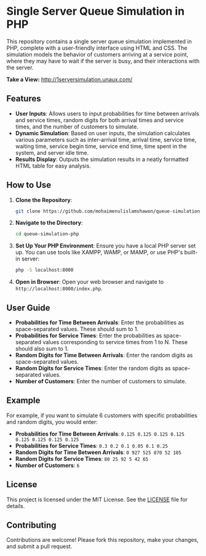 # Single Server Queue Simulation in PHP

This repository contains a single server queue simulation implemented in PHP, complete with a user-friendly interface using HTML and CSS. The simulation models the behavior of customers arriving at a service point, where they may have to wait if the server is busy, and their interactions with the server.

**Take a View:** http://1serversimulation.unaux.com/

## Features

- **User Inputs**: Allows users to input probabilities for time between arrivals and service times, random digits for both arrival times and service times, and the number of customers to simulate.
- **Dynamic Simulation**: Based on user inputs, the simulation calculates various parameters such as inter-arrival time, arrival time, service time, waiting time, service begin time, service end time, time spent in the system, and server idle time.
- **Results Display**: Outputs the simulation results in a neatly formatted HTML table for easy analysis.

## How to Use

1. **Clone the Repository**:
   ```bash
   git clone https://github.com/mohaimenulislamshawon/queue-simulation-php.git
   ```
2. **Navigate to the Directory**:
   ```bash
   cd queue-simulation-php
   ```
3. **Set Up Your PHP Environment**: Ensure you have a local PHP server set up. You can use tools like XAMPP, WAMP, or MAMP, or use PHP's built-in server:
   ```bash
   php -S localhost:8000
   ```
4. **Open in Browser**: Open your web browser and navigate to `http://localhost:8000/index.php`.

## User Guide

- **Probabilities for Time Between Arrivals**: Enter the probabilities as space-separated values. These should sum to 1.
- **Probabilities for Service Times**: Enter the probabilities as space-separated values corresponding to service times from 1 to N. These should also sum to 1.
- **Random Digits for Time Between Arrivals**: Enter the random digits as space-separated values.
- **Random Digits for Service Times**: Enter the random digits as space-separated values.
- **Number of Customers**: Enter the number of customers to simulate.

## Example

For example, if you want to simulate 6 customers with specific probabilities and random digits, you would enter:

- **Probabilities for Time Between Arrivals**: `0.125 0.125 0.125 0.125 0.125 0.125 0.125 0.125`
- **Probabilities for Service Times**: `0.3 0.2 0.1 0.05 0.1 0.25`
- **Random Digits for Time Between Arrivals**: `0 927 525 870 52 105`
- **Random Digits for Service Times**: `80 25 92 5 42 65`
- **Number of Customers**: `6`

## License

This project is licensed under the MIT License. See the [LICENSE](LICENSE) file for details.

## Contributing

Contributions are welcome! Please fork this repository, make your changes, and submit a pull request.
